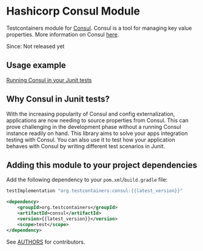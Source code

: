 # Hashicorp Consul Module

Testcontainers module for [Consul](https://github.com/hashicorp/consul). Consul is a tool for managing key value properties. More information on Consul [here](https://www.consul.io/).

Since: Not released yet

## Usage example

<!--codeinclude-->
[Running Consul in your Junit tests](../../modules/consul/src/test/java/org/testcontainers/consul/ConsulContainerTest.java)
<!--/codeinclude-->

## Why Consul in Junit tests?

With the increasing popularity of Consul and config externalization, applications are now needing to source properties from Consul.
This can prove challenging in the development phase without a running Consul instance readily on hand. This library 
aims to solve your apps integration testing with Consul. You can also use it to
test how your application behaves with Consul by writing different test scenarios in Junit.

## Adding this module to your project dependencies

Add the following dependency to your `pom.xml`/`build.gradle` file:

```groovy tab='Gradle'
testImplementation "org.testcontainers:consul:{{latest_version}}"
```

```xml tab='Maven'
<dependency>
    <groupId>org.testcontainers</groupId>
    <artifactId>consul</artifactId>
    <version>{{latest_version}}</version>
    <scope>test</scope>
</dependency>
```

See [AUTHORS](https://raw.githubusercontent.com/testcontainers/testcontainers-java/master/modules/consul/AUTHORS) for contributors.

